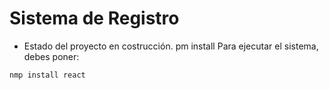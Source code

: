 <h1> Sistema de Registro </h1>

- Estado del proyecto en costrucción.
pm install
Para ejecutar el sistema, debes poner:

```nmp install react```
